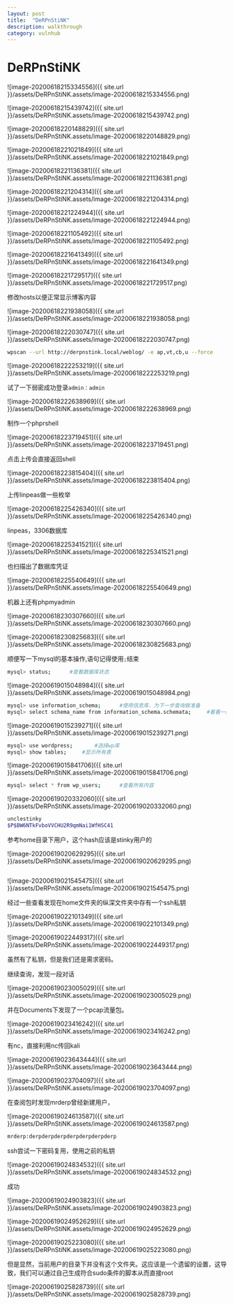 ```yaml
---
layout: post
title:  "DeRPnStiNK"
description: walkthrough
category: vulnhub
---
```

# DeRPnStiNK

![image-20200618215334556]({{ site.url }}/assets/DeRPnStiNK.assets/image-20200618215334556.png)



![image-20200618215439742]({{ site.url }}/assets/DeRPnStiNK.assets/image-20200618215439742.png)

![image-20200618220148829]({{ site.url }}/assets/DeRPnStiNK.assets/image-20200618220148829.png)

![image-20200618221021849]({{ site.url }}/assets/DeRPnStiNK.assets/image-20200618221021849.png)

![image-20200618221136381]({{ site.url }}/assets/DeRPnStiNK.assets/image-20200618221136381.png)

![image-20200618221204314]({{ site.url }}/assets/DeRPnStiNK.assets/image-20200618221204314.png)

![image-20200618221224944]({{ site.url }}/assets/DeRPnStiNK.assets/image-20200618221224944.png)











![image-20200618221105492]({{ site.url }}/assets/DeRPnStiNK.assets/image-20200618221105492.png)

![image-20200618221641349]({{ site.url }}/assets/DeRPnStiNK.assets/image-20200618221641349.png)

![image-20200618221729517]({{ site.url }}/assets/DeRPnStiNK.assets/image-20200618221729517.png)

修改hosts以便正常显示博客内容

![image-20200618221938058]({{ site.url }}/assets/DeRPnStiNK.assets/image-20200618221938058.png)

![image-20200618222030747]({{ site.url }}/assets/DeRPnStiNK.assets/image-20200618222030747.png)

```bash
wpscan --url http://derpnstink.local/weblog/ -e ap,vt,cb,u --force
```

![image-20200618222253219]({{ site.url }}/assets/DeRPnStiNK.assets/image-20200618222253219.png)

试了一下弱密成功登录`admin：admin`

![image-20200618222638969]({{ site.url }}/assets/DeRPnStiNK.assets/image-20200618222638969.png)

制作一个phprshell



![image-20200618223719451]({{ site.url }}/assets/DeRPnStiNK.assets/image-20200618223719451.png)

点击上传会直接返回shell

![image-20200618223815404]({{ site.url }}/assets/DeRPnStiNK.assets/image-20200618223815404.png)

上传linpeas做一些枚举

![image-20200618225426340]({{ site.url }}/assets/DeRPnStiNK.assets/image-20200618225426340.png)

linpeas，3306数据库

![image-20200618225341521]({{ site.url }}/assets/DeRPnStiNK.assets/image-20200618225341521.png)

也扫描出了数据库凭证

![image-20200618225540649]({{ site.url }}/assets/DeRPnStiNK.assets/image-20200618225540649.png)

机器上还有phpmyadmin

![image-20200618230307660]({{ site.url }}/assets/DeRPnStiNK.assets/image-20200618230307660.png)



![image-20200618230825683]({{ site.url }}/assets/DeRPnStiNK.assets/image-20200618230825683.png)

顺便写一下mysql的基本操作,语句记得使用`;`结束

```bash
mysql> status;		#查看数据库状态
```

![image-20200619015048984]({{ site.url }}/assets/DeRPnStiNK.assets/image-20200619015048984.png)

```bash
mysql> use information_schema;		#使用信息库，为下一步查询做准备
mysql> select schema_name from information_schema.schemata;		#看看一共有那些数据库
```

![image-20200619015239271]({{ site.url }}/assets/DeRPnStiNK.assets/image-20200619015239271.png)

```bash
mysql> use wordpress;		#选择wp库
mysql> show tables;		#显示所有表
```

![image-20200619015841706]({{ site.url }}/assets/DeRPnStiNK.assets/image-20200619015841706.png)

```bash
mysql> select * from wp_users;		#查看所有内容
```

![image-20200619020332060]({{ site.url }}/assets/DeRPnStiNK.assets/image-20200619020332060.png)

```bash
unclestinky
$P$BW6NTkFvboVVCHU2R9qmNai1WfHSC41
```

参考home目录下用户，这个hash应该是stinky用户的

![image-20200619020629295]({{ site.url }}/assets/DeRPnStiNK.assets/image-20200619020629295.png)

```bash

```





![image-20200619021545475]({{ site.url }}/assets/DeRPnStiNK.assets/image-20200619021545475.png)

经过一些查看发现在home文件夹的纵深文件夹中存有一个ssh私钥

![image-20200619022101349]({{ site.url }}/assets/DeRPnStiNK.assets/image-20200619022101349.png)

![image-20200619022449317]({{ site.url }}/assets/DeRPnStiNK.assets/image-20200619022449317.png)

虽然有了私钥，但是我们还是需求密码。

继续查询，发现一段对话

![image-20200619023005029]({{ site.url }}/assets/DeRPnStiNK.assets/image-20200619023005029.png)

并在Documents下发现了一个pcap流量包。

![image-20200619023416242]({{ site.url }}/assets/DeRPnStiNK.assets/image-20200619023416242.png)

有nc，直接利用nc传回kali

![image-20200619023643444]({{ site.url }}/assets/DeRPnStiNK.assets/image-20200619023643444.png)

![image-20200619023704097]({{ site.url }}/assets/DeRPnStiNK.assets/image-20200619023704097.png)

在查阅包时发现mrderp曾经新建用户，

![image-20200619024613587]({{ site.url }}/assets/DeRPnStiNK.assets/image-20200619024613587.png)

```bash
mrderp:derpderpderpderpderpderpderp
```

ssh尝试一下密码复用，使用之前的私钥

![image-20200619024834532]({{ site.url }}/assets/DeRPnStiNK.assets/image-20200619024834532.png)

成功

![image-20200619024903823]({{ site.url }}/assets/DeRPnStiNK.assets/image-20200619024903823.png)



![image-20200619024952629]({{ site.url }}/assets/DeRPnStiNK.assets/image-20200619024952629.png)

![image-20200619025223080]({{ site.url }}/assets/DeRPnStiNK.assets/image-20200619025223080.png)

但是显然，当前用户的目录下并没有这个文件夹。这应该是一个遗留的设置，这导致，我们可以通过自己生成符合sudo条件的脚本从而直接root

![image-20200619025828739]({{ site.url }}/assets/DeRPnStiNK.assets/image-20200619025828739.png)